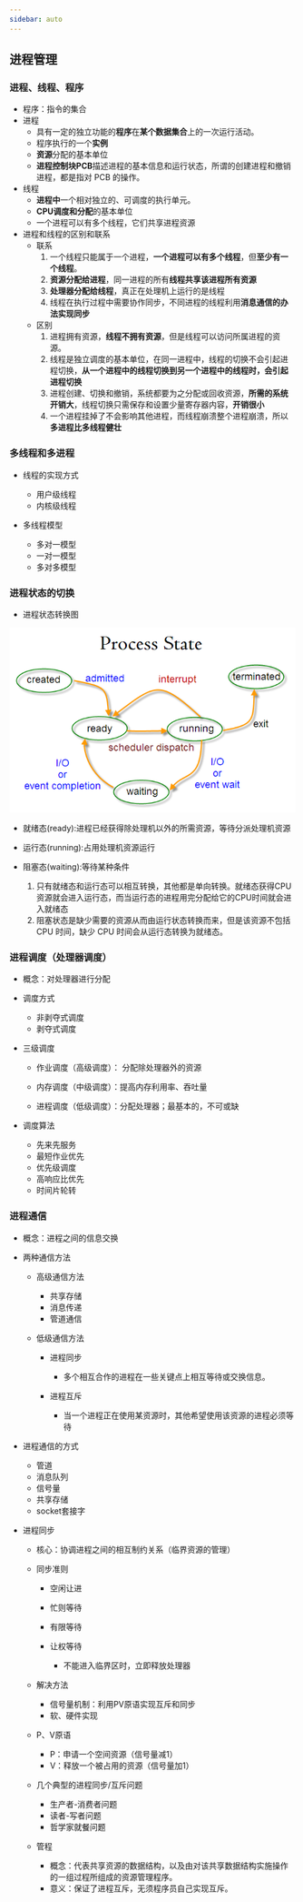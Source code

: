 ```yaml
---
sidebar: auto
---
```

## 进程管理

### 进程、线程、程序

- 程序：指令的集合
- 进程
  - 具有一定的独立功能的**程序**在**某个数据集合**上的一次运行活动。
  - 程序执行的一个**实例**
  - **资源**分配的基本单位
  - **进程控制块PCB**描述进程的基本信息和运行状态，所谓的创建进程和撤销进程，都是指对 PCB 的操作。
- 线程
  - **进程中**一个相对独立的、可调度的执行单元。
  - **CPU调度和分配**的基本单位
  - 一个进程可以有多个线程，它们共享进程资源
- 进程和线程的区别和联系
  - 联系
    1. 一个线程只能属于一个进程，**一个进程可以有多个线程**，但**至少有一个线程**。
    2. **资源分配给进程**，同一进程的所有**线程共享该进程所有资源**
    3. **处理器分配给线程**，真正在处理机上运行的是线程
    4. 线程在执行过程中需要协作同步，不同进程的线程利用**消息通信的办法实现同步**
  - 区别
    1. 进程拥有资源，**线程不拥有资源**，但是线程可以访问所属进程的资源。
    2. 线程是独立调度的基本单位，在同一进程中，线程的切换不会引起进程切换，**从一个进程中的线程切换到另一个进程中的线程时，会引起进程切换**
    3. 进程创建、切换和撤销，系统都要为之分配或回收资源，**所需的系统开销大**，线程切换只需保存和设置少量寄存器内容，**开销很小**
    4. 一个进程挂掉了不会影响其他进程，而线程崩溃整个进程崩溃，所以**多进程比多线程健壮**

### 多线程和多进程

- 线程的实现方式

	- 用户级线程
	- 内核级线程

- 多线程模型

	- 多对一模型
	- 一对一模型
	- 多对多模型

### 进程状态的切换
- 进程状态转换图
<img src="./进程状态切换图.png">

- 就绪态(ready):进程已经获得除处理机以外的所需资源，等待分派处理机资源
- 运行态(running):占用处理机资源运行
- 阻塞态(waiting):等待某种条件

    1. 只有就绪态和运行态可以相互转换，其他都是单向转换。就绪态获得CPU资源就会进入运行态，而当运行态的进程用完分配给它的CPU时间就会进入就绪态
    2. 阻塞状态是缺少需要的资源从而由运行状态转换而来，但是该资源不包括 CPU 时间，缺少 CPU 时间会从运行态转换为就绪态。

### 进程调度（处理器调度）

- 概念：对处理器进行分配
- 调度方式

	- 非剥夺式调度
	- 剥夺式调度

- 三级调度

	- 作业调度（高级调度）： 分配除处理器外的资源

	- 内存调度（中级调度）：提高内存利用率、吞吐量

	- 进程调度（低级调度）：分配处理器；最基本的，不可或缺

- 调度算法

	- 先来先服务
	- 最短作业优先
	- 优先级调度
	- 高响应比优先
	- 时间片轮转

### 进程通信

- 概念：进程之间的信息交换
- 两种通信方法

	- 高级通信方法

		- 共享存储
		- 消息传递
		- 管道通信

	- 低级通信方法

		- 进程同步

			- 多个相互合作的进程在一些关键点上相互等待或交换信息。

		- 进程互斥

			- 当一个进程正在使用某资源时，其他希望使用该资源的进程必须等待

- 进程通信的方式

	- 管道
	- 消息队列
	- 信号量
	- 共享存储
	- socket套接字

- 进程同步

	- 核心：协调进程之间的相互制约关系（临界资源的管理）
	- 同步准则

		- 空闲让进
		- 忙则等待
		- 有限等待
		- 让权等待

			- 不能进入临界区时，立即释放处理器

	- 解决方法

		- 信号量机制：利用PV原语实现互斥和同步
		- 软、硬件实现

	- P、V原语

		- P：申请一个空间资源（信号量减1）
		- V：释放一个被占用的资源（信号量加1）

	- 几个典型的进程同步/互斥问题

		- 生产者-消费者问题
		- 读者-写者问题
		- 哲学家就餐问题

	- 管程

		- 概念：代表共享资源的数据结构，以及由对该共享数据结构实施操作的一组过程所组成的资源管理程序。
		- 意义：保证了进程互斥，无须程序员自己实现互斥。
